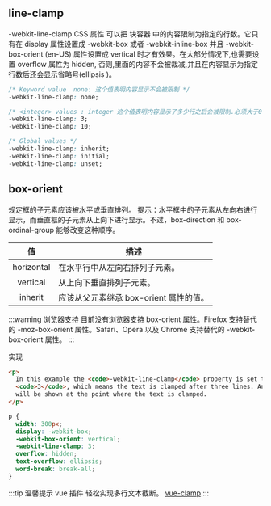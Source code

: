 ## line-clamp

-webkit-line-clamp CSS 属性 可以把 块容器 中的内容限制为指定的行数。它只有在 display 属性设置成 -webkit-box 或者 -webkit-inline-box 并且 -webkit-box-orient (en-US) 属性设置成 vertical 时才有效果。在大部分情况下,也需要设置 overflow 属性为 hidden, 否则,里面的内容不会被裁减,并且在内容显示为指定行数后还会显示省略号(ellipsis )。

```css
/* Keyword value  none: 这个值表明内容显示不会被限制 */
-webkit-line-clamp: none;

/* <integer> values : integer 这个值表明内容显示了多少行之后会被限制.必须大于0.*/
-webkit-line-clamp: 3;
-webkit-line-clamp: 10;

/* Global values */
-webkit-line-clamp: inherit;
-webkit-line-clamp: initial;
-webkit-line-clamp: unset;
```

## box-orient

规定框的子元素应该被水平或垂直排列。
提示：水平框中的子元素从左向右进行显示，而垂直框的子元素从上向下进行显示。不过，box-direction 和 box-ordinal-group 能够改变这种顺序。

|     值     | 描述                                   |
| :--------: | -------------------------------------- |
| horizontal | 在水平行中从左向右排列子元素。         |
|  vertical  | 从上向下垂直排列子元素。               |
|  inherit   | 应该从父元素继承 box-orient 属性的值。 |

:::warning
浏览器支持
目前没有浏览器支持 box-orient 属性。Firefox 支持替代的 -moz-box-orient 属性。Safari、Opera 以及 Chrome 支持替代的 -webkit-box-orient 属性。
:::

实现

```html
<p>
  In this example the <code>-webkit-line-clamp</code> property is set to
  <code>3</code>, which means the text is clamped after three lines. An ellipsis
  will be shown at the point where the text is clamped.
</p>
```

```css
p {
  width: 300px;
  display: -webkit-box;
  -webkit-box-orient: vertical;
  -webkit-line-clamp: 3;
  overflow: hidden;
  text-overflow: ellipsis;
  word-break: break-all;
}
```

:::tip 温馨提示
vue 插件 轻松实现多行文本截断。 [vue-clamp](https://justineo.github.io/vue-clamp/demo/?lang=zh&fileGuid=XtpJhGpvWxj6qcTr)
:::
